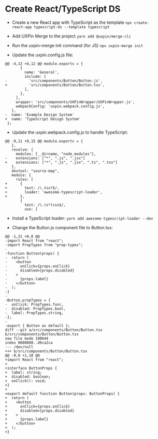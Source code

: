 # Create React/TypeScript DS

- Create a new React app with TypeScript as the template
  `npx create-react-app typescript-ds --template typescript`

- Add UXPin Merge to the project
  `yarn add @uxpin/merge-cli`

- Run the uxpin-merge init command (for JS)
  `npx uxpin-merge init`

- Update the uxpin.config.js file:
```
@@ -4,12 +4,12 @@ module.exports = {
       {
         name: 'General',
         include: [
-          'src/components/Button/Button.js',
+          'src/components/Button/Button.tsx',
         ],
       },
     ],
     wrapper: 'src/components/UXPinWrapper/UXPinWrapper.js',
     webpackConfig: 'uxpin.webpack.config.js',
   },
-  name: 'Example Design System'
+  name: 'TypeScript Design System'
 };
```

- Update the uxpin.webpack.config.js to handle TypeScript:
```
@@ -9,11 +9,15 @@ module.exports = {
   },
   resolve: {
     modules: [__dirname, "node_modules"],
-    extensions: ["*", ".js", ".jsx"]
+    extensions: ["*", ".js", ".jsx", ".ts", ".tsx"]
   },
   devtool: "source-map",
   module: {
     rules: [
+      {
+        test: /\.tsx?$/,
+        loader: 'awesome-typescript-loader',
+      },
       {
         test: /\.(s*)css$/,
         use: [
```

- Install a TypeScript loader:
  `yarn add awesome-typescript-loader --dev`

- Change the Button.js component file to Button.tsx:
```
@@ -1,21 +0,0 @@
-import React from "react";
-import PropTypes from "prop-types";
-
-function Button(props) {
-  return (
-    <button
-      onClick={props.onClick}
-      disabled={props.disabled}
-    >
-      {props.label}
-    </button>
-  );
-}
-
-Button.propTypes = {
-  onClick: PropTypes.func,
-  disabled: PropTypes.bool,
-  label: PropTypes.string,
-};
-
-export { Button as default };
diff --git a/src/components/Button/Button.tsx b/src/components/Button/Button.tsx
new file mode 100644
index 0000000..d9ca2ca
--- /dev/null
+++ b/src/components/Button/Button.tsx
@@ -0,0 +1,18 @@
+import React from "react";
+
+interface ButtonProps {
+  label: string;
+  disabled: boolean;
+  onClick(): void;
+}
+
+export default function Button(props: ButtonProps) {
+  return (
+    <button
+      onClick={props.onClick}
+      disabled={props.disabled}
+    >
+      {props.label}
+    </button>
+  );
+}
```
